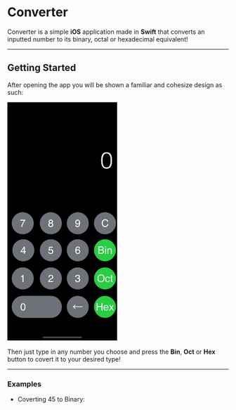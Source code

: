 # Converter 

Converter is a simple **iOS** application made in **Swift** that converts an inputted number to its binary, octal or hexadecimal equivalent!

--- 

## Getting Started

After opening the app you will be shown a familiar and cohesize design as such:


<img src="Images/Simulator%20Screen%20Shot%20-%20iPhone%20X%20-%202019-08-28%20at%2016.36.14.png" width="250" >


Then just type in any number you choose and press the **Bin**, **Oct** or **Hex** button to covert it to your desired type!

---

### Examples

  * Coverting 45 to Binary: 
